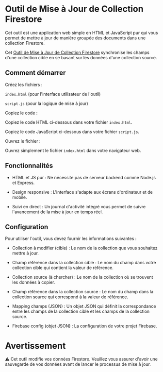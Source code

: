 # Outil de Mise à Jour de Collection Firestore

Cet outil est une application web simple en HTML et JavaScript pur qui vous permet de mettre à jour de manière groupée des documents dans une collection Firestore. 

Cet [Outil de Mise à Jour de Collection Firestore](https://firebase-collection-modify.onrender.com/) synchronise les champs d'une collection cible en se basant sur les données d'une collection source.



## Comment démarrer

Créez les fichiers :

```index.html``` (pour l'interface utilisateur de l'outil)

```script.js``` (pour la logique de mise à jour)

Copiez le code :

Copiez le code HTML ci-dessous dans votre fichier ```index.html```.

Copiez le code JavaScript ci-dessous dans votre fichier ```script.js```.

Ouvrez le fichier :

Ouvrez simplement le fichier ```index.html``` dans votre navigateur web.

## Fonctionnalités

- HTML et JS pur : Ne nécessite pas de serveur backend comme Node.js et Express.

- Design responsive : L'interface s'adapte aux écrans d'ordinateur et de mobile.

- Suivi en direct : Un journal d'activité intégré vous permet de suivre l'avancement de la mise à jour en temps réel.

## Configuration

Pour utiliser l'outil, vous devez fournir les informations suivantes :

- Collection à modifier (cible) : Le nom de la collection que vous souhaitez mettre à jour.

- Champ référence dans la collection cible : Le nom du champ dans votre collection cible qui contient la valeur de référence.

- Collection source (à chercher) : Le nom de la collection où se trouvent les données à copier.

- Champ référence dans la collection source : Le nom du champ dans la collection source qui correspond à la valeur de référence.

- Mapping champs (JSON) : Un objet JSON qui définit la correspondance entre les champs de la collection cible et les champs de la collection source.

- Firebase config (objet JSON) : La configuration de votre projet Firebase.

# Avertissement

⚠️ Cet outil modifie vos données Firestore. 
Veuillez vous assurer d'avoir une sauvegarde de vos données avant de lancer le processus de mise à jour.